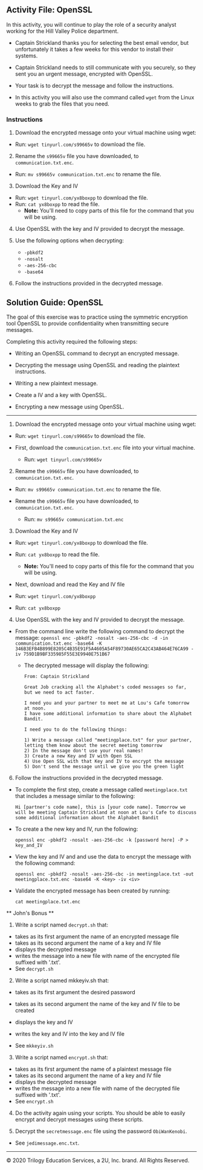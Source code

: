 ## Activity File: OpenSSL 

In this activity, you will continue to play the role of a security analyst working for the Hill Valley Police department.

- Captain Strickland thanks you for selecting the best email vendor, but unfortunately it takes a few weeks for this vendor to install their systems.

- Captain Strickland needs to still communicate with you securely, so they sent you an urgent message, encrypted with OpenSSL.

- Your task is to decrypt the message and follow the instructions.

- In this activity you will also use the command called `wget` from the Linux weeks to grab the files that you need. 

### Instructions

1. Download the encrypted message onto your virtual machine using wget:
- Run: `wget tinyurl.com/s99665v` to download the file. 

2. Rename the `s99665v` file you have downloaded, to `communication.txt.enc`. 
  - Run: `mv s99665v communication.txt.enc` to rename the file. 

3. Download the Key and IV 
- Run: `wget tinyurl.com/yx8boxpp` to download the file. 
- Run: `cat yx8boxpp` to read the file. 
  - **Note:** You'll need to copy parts of this file for the command that you will be using. 

4. Use OpenSSL with the key and IV provided to decrypt the message.
  
5. Use the following options when decrypting:
    - `-pbkdf2`
    - `-nosalt`
    - `-aes-256-cbc`
    - `-base64`

6. Follow the instructions provided in the decrypted message.
   
## Solution Guide: OpenSSL

The goal of this exercise was to practice using the symmetric encryption tool OpenSSL to provide confidentiality when transmitting secure messages.

Completing this activity required the following steps:

- Writing an OpenSSL command to decrypt an encrypted message.

- Decrypting the message using OpenSSL and reading the plaintext instructions.

- Writing a new plaintext message.

- Create a IV and a key with OpenSSL.

- Encrypting a new message using OpenSSL.

---

1. Download the encrypted message onto your virtual machine using wget:
- Run: `wget tinyurl.com/s99665v` to download the file. 

- First, download the `communication.txt.enc` file into your virtual machine.
  - Run: `wget tinyurl.com/s99665v`

2. Rename the `s99665v` file you have downloaded, to `communication.txt.enc`. 
  - Run: `mv s99665v communication.txt.enc` to rename the file. 

- Rename the `s99665v` file you have downloaded, to `communication.txt.enc`. 
  - Run: `mv s99665v communication.txt.enc` 

3. Download the Key and IV 
- Run: `wget tinyurl.com/yx8boxpp` to download the file. 
- Run: `cat yx8boxpp` to read the file. 
  - **Note:** You'll need to copy parts of this file for the command that you will be using. 

- Next, download and read the Key and IV file
- Run: `wget tinyurl.com/yx8boxpp`
- Run: `cat yx8boxpp`

4. Use OpenSSL with the key and IV provided to decrypt the message.
  
- From the command line write the following command to decrypt the message:
    `openssl enc -pbkdf2 -nosalt -aes-256-cbc -d -in communication.txt.enc -base64 -K 346B3EFB4B899E8205C4B35E91F5A4605A54F89730AE65CA2C43AB464E76CA99 -iv 759D1B9BF335985F55E3E9940E751B67`

  - The decrypted message will display the following:

      ```
      From: Captain Strickland

      Great Job cracking all the Alphabet's coded messages so far, but we need to act faster.

      I need you and your partner to meet me at Lou's Cafe tomorrow at noon.
      I have some additional information to share about the Alphabet Bandit.

      I need you to do the following things:

      1) Write a message called "meetingplace.txt" for your partner, letting them know about the secret meeting tomorrow 
      2) In the message don't use your real names!
      3) Create a new Key and IV with Open SSL
      4) Use Open SSL with that Key and IV to encrypt the message
      5) Don't send the message until we give you the green light
      ```

6. Follow the instructions provided in the decrypted message.
   
- To complete the first step, create a message called `meetingplace.txt` that includes a message similar to the following:

    `Hi [partner's code name], this is [your code name]. Tomorrow we will be meeting Captain Strickland at noon at Lou's Cafe to discuss some additional information about the Alphabet Bandit`
    
- To create a the new key and IV, run the following:

  `openssl enc -pbkdf2 -nosalt -aes-256-cbc -k [password here] -P > key_and_IV`
       
- View the key and IV and and use the data to encrypt the message with the following command:

  `openssl enc -pbkdf2 -nosalt -aes-256-cbc -in meetingplace.txt -out meetingplace.txt.enc -base64 -K <key> -iv <iv>`

- Validate the encrypted message has been created by running:

    `cat meetingplace.txt.enc`

** John's Bonus **
1. Write a script named `decrypt.sh` that:
- takes as its first argument the name of an encrypted message file
- takes as its second argument the name of a key and IV file
- displays the decrypted message
- writes the message into a new file with name of the encrypted file suffixed with '.txt'.
- See `decrypt.sh`

2. Write a script named mkkeyiv.sh that:
- takes as its first argument the desired password
- takes as its second argument the name of the key and IV file to be created
- displays the key and IV
- writes the key and IV into the key and IV file

- See `mkkeyiv.sh`

3. Write a script named `encrypt.sh` that:
- takes as its first argument the name of a plaintext message file
 - takes as its second argument the name of a key and IV file
 - displays the decrypted message
 - writes the message into a new file with name of the decrypted file suffixed with '.txt'.
- See `encrypt.sh`

4. Do the activity again using your scripts.  You should be able to easily encrypt and decrypt messages using these scripts.

5. Decrypt the `secretmessage.enc` file using the password `ObiWanKenobi`.
- See `jedimessage.enc.txt`.

---

© 2020 Trilogy Education Services, a 2U, Inc. brand. All Rights Reserved.
